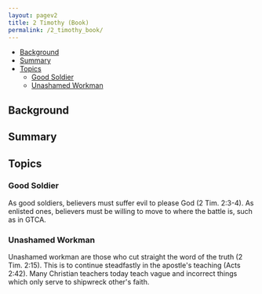 ```yaml
---
layout: pagev2
title: 2 Timothy (Book)
permalink: /2_timothy_book/
---
```

- [Background](#background)
- [Summary](#summary)
- [Topics](#topics)
  - [Good Soldier](#good-soldier)
  - [Unashamed Workman](#unashamed-workman)

## Background

## Summary

## Topics

### Good Soldier

As good soldiers, believers must suffer evil to please God (2 Tim. 2:3-4). As enlisted ones, believers must be willing to move to where the battle is, such as in GTCA.

### Unashamed Workman

Unashamed workman are those who cut straight the word of the truth (2 Tim. 2:15). This is to continue steadfastly in the apostle's teaching (Acts 2:42). Many Christian teachers today teach vague and incorrect things which only serve to shipwreck other's faith. 
